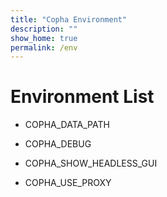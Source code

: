 ```yaml
---
title: "Copha Environment"
description: ""
show_home: true
permalink: /env
---
```


# Environment List

- COPHA_DATA_PATH

- COPHA_DEBUG

- COPHA_SHOW_HEADLESS_GUI

- COPHA_USE_PROXY
